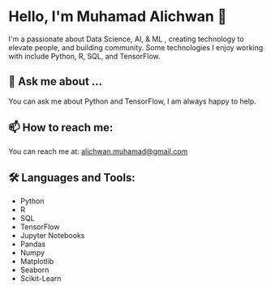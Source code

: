 # Hello, I'm Muhamad Alichwan 👋

I'm a passionate about Data Science, AI, & ML , creating technology to elevate people, and building community. Some technologies I enjoy working with include Python, R, SQL, and TensorFlow.

## 💬 Ask me about ...

You can ask me about Python and TensorFlow, I am always happy to help.

## 📫 How to reach me:

You can reach me at: alichwan.muhamad@gmail.com

## 🛠️ Languages and Tools:

- Python
- R
- SQL
- TensorFlow
- Jupyter Notebooks
- Pandas
- Numpy
- Matplotlib
- Seaborn
- Scikit-Learn

<!---
Muhamad-Alichwan/Muhamad-Alichwan is a ✨ special ✨ repository because its `README.md` (this file) appears on your GitHub profile.
You can click the Preview link to take a look at your changes.
--->
